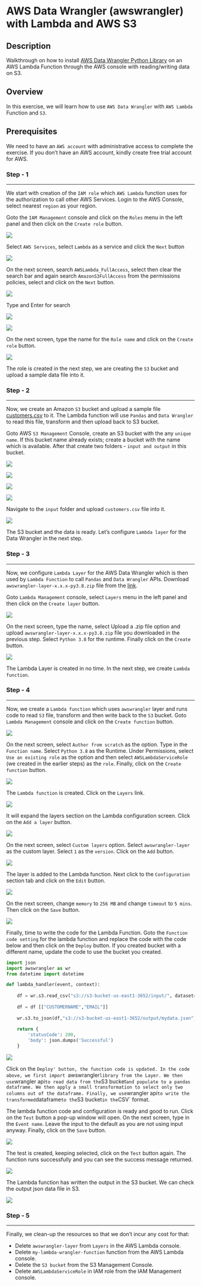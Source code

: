 # AWS Data Wrangler (awswrangler) with Lambda and AWS S3
  
## Description
Walkthrough on how to install [AWS Data Wrangler Python Library](https://github.com/aws/aws-sdk-pandas/releases) on an AWS Lambda Function through the AWS console with reading/writing data on S3.
  
## Overview
In this exercise, we will learn how to use `AWS Data Wrangler` with `AWS Lambda` Function and `S3`.
  
## Prerequisites
We need to have an `AWS account` with administrative access to complete the exercise. If you don’t have an AWS account, kindly create free trial account for AWS.
  
### Step - 1
----
We start with creation of the `IAM role` which `AWS Lambda` function uses for the authorization to call other AWS Services. Login to the AWS Console, select nearest `region` as your region.

Goto the `IAM Management` console and click on the `Roles` menu in the left panel and then click on the `Create role` button.

![](./images/image9.png)

  
Select `AWS Services`, select `Lambda` as a service and click the `Next` button

![](./images/image21.png)

  
On the next screen, search `AWSLambda_FullAccess`, select then clear the search bar and again search `AmazonS3FullAccess` from the permissions policies, select and click on the `Next` button.

![](./images/image23.png)

  
Type and Enter for search

![](./images/image24.png)
  
![](./images/image13.png)

  
On the next screen, type the name for the `Role name` and click on the `Create role` button.

![](./images/image19.png)

  
The role is created in the next step, we are creating the `S3` bucket and upload a sample data file into it.

  
### Step - 2
----
Now, we create an Amazon `S3` bucket and upload a sample file [customers.csv](https://github.com/masood2iq/AWS-Data-Wrangler-awswrangler-with-Lambda-and-S3/blob/main/customers.csv) to it. The Lambda function will use `Pandas` and `Data Wrangler` to read this file, transform and then upload back to S3 bucket.

Goto AWS `S3 Management` Console, create an S3 bucket with the any `unique name`. If this bucket name already exists; create a bucket with the name which is available. After that create two folders - `input and output` in this bucket.

![](./images/image6.png)
  
![](./images/image1.png)
  
![](./images/image20.png)
  
![](./images/image22.png)

  
Navigate to the `input` folder and upload `customers.csv` file into it.

![](./images/image2.png)

  
The S3 bucket and the data is ready. Let’s configure `Lambda layer` for the Data Wrangler in the next step.
  
### Step - 3
----
Now, we configure `Lambda Layer` for the AWS Data Wrangler which is then used by `Lambda Function` to call `Pandas` and `Data Wrangler` APIs.
Download `awswrangler-layer-x.x.x-py3.8.zip` file from the [link](https://github.com/aws/aws-sdk-pandas/releases).

Goto `Lambda Management` console, select `Layers` menu in the left panel and then click on the `Create layer` button.

![](./images/image4.png)

  
On the next screen, type the name, select Upload a .zip file option and upload `awswrangler-layer-x.x.x-py3.8.zip` file you downloaded in the previous step. Select `Python 3.8` for the runtime. Finally click on the `Create` button.

![](./images/image12.png)

  
The Lambda Layer is created in no time. In the next step, we create `Lambda function`.
  
### Step - 4
----
Now, we create a `Lambda function` which uses `awswrangler` layer and runs code to read `S3` file, transform and then write back to the `S3` bucket.
Goto `Lambda Management` console and click on the `Create function` button.

![](./images/image10.png)

  
On the next screen, select `Author from scratch` as the option. Type in the `Function name`. Select `Python 3.8` as the Runtime. Under Permissions, select `Use an existing role` as the option and then select `AWSLambdaServiceRole` (we created in the earlier steps) as the `role`. Finally, click on the `Create function` button.

![](./images/image8.png)

  
The `Lambda function` is created. Click on the `Layers` link.

![](./images/image5.png)

  
It will expand the layers section on the Lambda configuration screen. Click on the `Add a layer` button.

![](./images/image16.png)

  
On the next screen, select `Custom layers` option. Select `awswrangler-layer` as the custom layer. Select `1` as the `version`. Click on the `Add` button.

![](./images/image11.png)

  
The layer is added to the Lambda function. Next click to the `Configuration` section tab and click on the `Edit` button.

![](./images/image7.png)

  
On the next screen, change `memory` to `256 MB` and change `timeout` to `5 mins`. Then click on the `Save` button.

![](./images/image14.png)

  
Finally, time to write the code for the Lambda Function. Goto the `Function code setting` for the lambda function and replace the code with the code below and then click on the `Deploy` button. If you created bucket with a different name, update the code to use the bucket you created.

``` py
import json
import awswrangler as wr
from datetime import datetime

def lambda_handler(event, context):
    
    df = wr.s3.read_csv("s3://s3-bucket-us-east1-3652/input/", dataset=True)
    
    df = df [["CUSTOMERNAME","EMAIL"]]
	
    wr.s3.to_json(df,"s3://s3-bucket-us-east1-3652/output/mydata.json")
    
    return {
        'statusCode': 200,
        'body': json.dumps('Successful')
    }
```
![](./images/image3.png)

  
Click on the `Deploy' button, the function code is updated. In the code above, we first import `awswrangler` library from the Layer. We then use `wrangler api` to read data from the `S3 bucket` and populate to a pandas dataframe. We then apply a small transformation to select only two columns out of the dataframe. Finally, we use `wrangler api` to write the transformed `dataframe` to the `S3 bucket` in the `CSV` format.

The lambda function code and configuration is ready and good to run. Click on the `Test` button a pop-up window will open. On the next screen, type in the `Event name`. Leave the input to the default as you are not using input anyway. Finally, click on the `Save` button.

![](./images/image18.png)

  
The test is created, keeping selected, click on the `Test` button again. The function runs successfully and you can see the success message returned.

![](./images/image17.png)

  
The Lambda function has written the output in the S3 bucket. We can check the output json data file in S3.

![](./images/image15.png)

  
### Step - 5
----
Finally, we clean-up the resources so that we don’t incur any cost for that:
- Delete `awswrangler-layer` from `Layers` in the AWS Lambda console.
- Delete `my-lambda-wrangler-function` function from the AWS Lambda console.
- Delete the `S3 bucket` from the S3 Management Console.
- Delete `AWSLambdaServiceRole` in IAM role from the IAM Management console.
